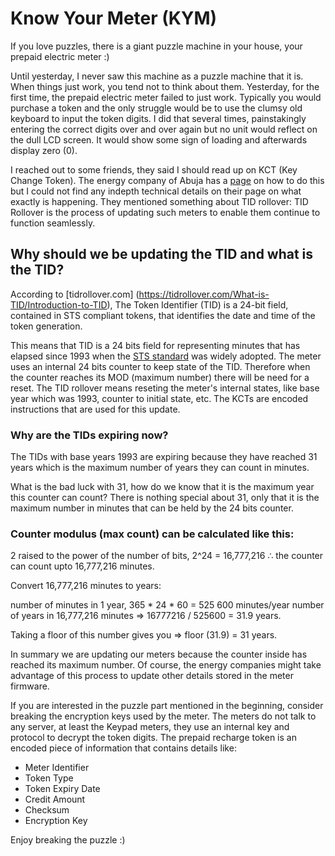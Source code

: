 # Know Your Meter (KYM)

If you love puzzles, there is a giant puzzle machine in your house, your prepaid electric meter :)

Until yesterday, I never saw this machine as a puzzle machine that it is. When things just work, you tend not to think about them. Yesterday, for the first time, the prepaid electric meter failed to just work. Typically you would purchase a token and the only struggle would be to use the clumsy old keyboard to input the token digits. I did that several times, painstakingly entering the correct digits over and over again but no unit would reflect on the dull LCD screen. It would show some sign of loading and afterwards display zero (0).

I reached out to some friends, they said I should read up on KCT (Key Change Token). The energy company of Abuja has a [page](https://www.abujaelectricity.com/about-tid-rollover/) on how to do this but I could not find any indepth technical details on their page on what exactly is happening. They mentioned something about TID rollover: TID Rollover is the process of updating such meters to enable them continue to function seamlessly.

## Why should we be updating the TID and what is the TID?

According to [tidrollover.com] (https://tidrollover.com/What-is-TID/Introduction-to-TID), The Token Identifier (TID) is a 24-bit field, contained in STS compliant tokens, that identifies the date and time of the token generation.

This means that TID is a 24 bits field for representing minutes that has elapsed since 1993 when the [STS standard](https://www.sts.org.za/#gsc.tab=0) was widely adopted. The meter uses an internal 24 bits counter to keep state of the TID. Therefore when the counter reaches its MOD (maximum number) there will be need for a reset. The TID rollover means reseting the meter's internal states, like base year which was 1993, counter to initial state, etc. The KCTs are encoded instructions that are used for this update.

### Why are the TIDs expiring now?

The TIDs with base years 1993 are expiring because they have reached 31 years which is the maximum number of years they can count in minutes.

What is the bad luck with 31, how do we know that it is the maximum year this counter can count? There is nothing special about 31, only that it is the maximum number in minutes that can be held by the 24 bits counter.

### Counter modulus (max count) can be calculated like this:

2 raised to the power of the number of bits, 2^24 = 16,777,216 ∴ the counter can count upto 16,777,216 minutes.

Convert 16,777,216 minutes to years:

number of minutes in 1 year, 365 * 24 * 60 = 525 600 minutes/year
number of years in 16,777,216 minutes => 16777216 / 525600 = 31.9 years.

Taking a floor of this number gives you => floor (31.9) = 31 years.

In summary we are updating our meters because the counter inside has reached its maximum number. Of course, the energy companies might take advantage of this process to update other details stored in the meter firmware.

If you are interested in the puzzle part mentioned in the beginning, consider breaking the encryption keys used by the meter. The meters do not talk to any server, at least the Keypad meters, they use an internal key and protocol to decrypt the token digits. The prepaid recharge token is an encoded piece of information that contains details like:

- Meter Identifier
- Token Type
- Token Expiry Date
- Credit Amount
- Checksum
- Encryption Key

Enjoy breaking the puzzle :)
